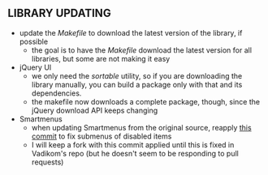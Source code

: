 ## LIBRARY UPDATING
* update the _Makefile_ to download the latest version of the library, if possible
	* the goal is to have the _Makefile_ download the latest version for all libraries, but some are not making it easy
* jQuery UI
	* we only need the _sortable_ utility, so if you are downloading the library manually, you can build a package only with that and its dependencies.
	* the makefile now downloads a complete package, though, since the jQuery download API keeps changing
* Smartmenus
	* when updating Smartmenus from the original source, reapply [this commit](https://github.com/fnesveda/smartmenus/commit/28bec230b154a11a1ea23a1e1ed907d4b82c9e4d) to fix submenus of disabled items
	* I will keep a fork with this commit applied until this is fixed in Vadikom's repo (but he doesn't seem to be responding to pull requests)